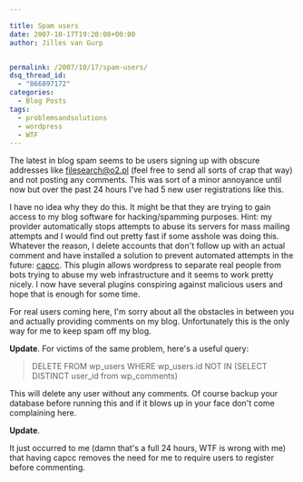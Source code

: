 ```yaml
---

title: Spam users
date: 2007-10-17T19:20:08+00:00
author: Jilles van Gurp


permalink: /2007/10/17/spam-users/
dsq_thread_id:
  - "866897172"
categories:
  - Blog Posts
tags:
  - problemsandsolutions
  - wordpress
  - WTF
---
```

The latest in blog spam seems to be users signing up with obscure addresses like filesearch@o2.pl (feel free to send all sorts of crap that way) and not posting any comments. This was sort of a minor annoyance until now but over the past 24 hours I've had 5 new user registrations like this.

I have no idea why they do this. It might be that they are trying to gain access to my blog software for hacking/spamming purposes. Hint: my provider automatically stops attempts to abuse its servers for mass mailing attempts and I would find out pretty fast if some asshole was doing this. Whatever the reason, I delete accounts that don't follow up with an actual comment and have installed a solution to prevent automated attempts in the future: [capcc](http://fuctweb.com/2007/06/15/capcc/). This plugin allows wordpress to separate real people from bots trying to abuse my web infrastructure and it seems to work pretty nicely. I now have several plugins conspiring against malicious users and hope that is enough for some time.

For real users coming here, I'm sorry about all the obstacles in between you and actually providing comments on my blog. Unfortunately this is the only way for me to keep spam off my blog.

**Update**.
For victims of the same problem, here's a useful query:

> DELETE FROM wp_users WHERE wp_users.id NOT IN (SELECT DISTINCT user_id from wp_comments)

This will delete any user without any comments. Of course backup your database before running this and if it blows up in your face don't come complaining here.

**Update**.

It just occurred to me (damn that's a full 24 hours, WTF is wrong with me) that having capcc removes the need for me to require users to register before commenting.